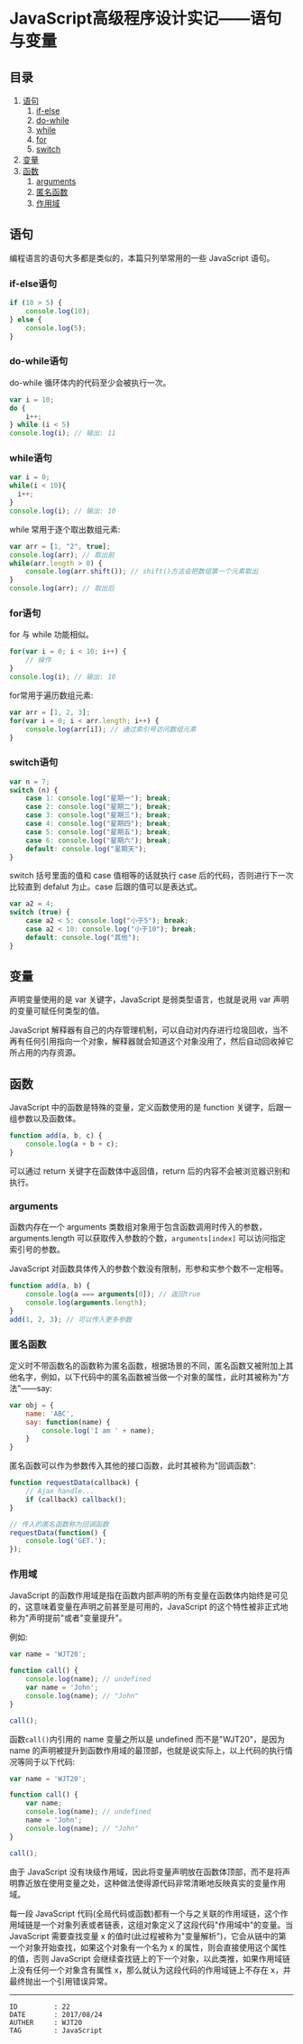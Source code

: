 
# JavaScript高级程序设计实记——语句与变量 #

## 目录 ##

1. [语句](#href1)
    1. [if-else](#href1-1)
    2. [do-while](#href1-2)
    3. [while](#href1-3)
    4. [for](#href1-4)
    5. [switch](#href1-5)
2. [变量](#href2)
3. [函数](#href3)
    1. [arguments](#href3-6)
    2. [匿名函数](#href3-7)
    3. [作用域](#href3-8)

## <a name="href1">语句</a> ##

编程语言的语句大多都是类似的，本篇只列举常用的一些 JavaScript 语句。

### <a name="href1-1">if-else语句</a> ###

```js
if (10 > 5) {
    console.log(10);
} else {
    console.log(5);
}
```

### <a name="href1-2">do-while语句</a> ###

do-while 循环体内的代码至少会被执行一次。

```js
var i = 10;
do {
    i++;
} while (i < 5)
console.log(i); // 输出: 11
```

### <a name="href1-3">while语句</a> ###

```js
var i = 0;
while(i < 10){
  i++;
}
console.log(i); // 输出: 10
```

while 常用于逐个取出数组元素:  

```js
var arr = [1, "2", true];
console.log(arr); // 取出前
while(arr.length > 0) {
    console.log(arr.shift()); // shift()方法会把数组第一个元素取出
}
console.log(arr); // 取出后
```

### <a name="href1-4">for语句</a> ###

for 与 while 功能相似。

```js
for(var i = 0; i < 10; i++) {
    // 操作
}
console.log(i); // 输出: 10
```

for常用于遍历数组元素:

```js
var arr = [1, 2, 3];
for(var i = 0; i < arr.length; i++) {
    console.log(arr[i]); // 通过索引号访问数组元素
}
```

### <a name="href1-5">switch语句</a> ###

```js
var n = 7;
switch (n) {
    case 1: console.log("星期一"); break;
    case 2: console.log("星期二"); break;
    case 3: console.log("星期三"); break;
    case 4: console.log("星期四"); break;
    case 5: console.log("星期五"); break;
    case 6: console.log("星期六"); break;
    default: console.log("星期天");
}
```

switch 括号里面的值和 case 值相等的话就执行 case 后的代码，否则进行下一次比较直到 defalut 为止。case 后跟的值可以是表达式。

```js
var a2 = 4;
switch (true) {
    case a2 < 5: console.log("小于5"); break;
    case a2 < 10: console.log("小于10"); break;
    default: console.log("其他");
}
```

## <a name="href2">变量</a> ##

声明变量使用的是 var 关键字，JavaScript 是弱类型语言，也就是说用 var 声明的变量可赋任何类型的值。

JavaScript 解释器有自己的内存管理机制，可以自动对内存进行垃圾回收，当不再有任何引用指向一个对象，解释器就会知道这个对象没用了，然后自动回收掉它所占用的内存资源。

## <a name="href3">函数</a> ##

JavaScript 中的函数是特殊的变量，定义函数使用的是 function 关键字，后跟一组参数以及函数体。

```js
function add(a, b, c) {
    console.log(a + b + c);
}
```

可以通过 return 关键字在函数体中返回值，return 后的内容不会被浏览器识别和执行。

### <a name="href3-6">arguments</a> ###

函数内存在一个 arguments 类数组对象用于包含函数调用时传入的参数，arguments.length 可以获取传入参数的个数，`arguments[index]` 可以访问指定索引号的参数。

JavaScript 对函数具体传入的参数个数没有限制，形参和实参个数不一定相等。

```js
function add(a, b) {
    console.log(a === arguments[0]); // 返回true
    console.log(arguments.length);
}
add(1, 2, 3); // 可以传入更多参数
```

### <a name="href3-7">匿名函数</a> ###

定义时不带函数名的函数称为匿名函数，根据场景的不同，匿名函数又被附加上其他名字，例如，以下代码中的匿名函数被当做一个对象的属性，此时其被称为"方法"——say:

```js
var obj = {
    name: 'ABC',
    say: function(name) {
        console.log('I am ' + name);
    }
}
```

匿名函数可以作为参数传入其他的接口函数，此时其被称为"回调函数":

```js
function requestData(callback) {
    // Ajax handle...
    if (callback) callback();
}

// 传入的匿名函数称为回调函数
requestData(function() {
    console.log('GET.');
});
```

### <a name="href3-8">作用域</a> ###

JavaScript 的函数作用域是指在函数内部声明的所有变量在函数体内始终是可见的，这意味着变量在声明之前甚至是可用的，JavaScript 的这个特性被非正式地称为"声明提前"或者"变量提升"。

例如:

```js
var name = 'WJT20';

function call() {
    console.log(name); // undefined
    var name = 'John';
    console.log(name); // "John"
}

call();
```

函数`call()`内引用的 name 变量之所以是 undefined 而不是"WJT20"，是因为 name 的声明被提升到函数作用域的最顶部，也就是说实际上，以上代码的执行情况等同于以下代码:

```js
var name = 'WJT20';

function call() {
    var name;
    console.log(name); // undefined
    name = 'John';
    console.log(name); // "John"
}

call();
```

由于 JavaScript 没有块级作用域，因此将变量声明放在函数体顶部，而不是将声明靠近放在使用变量之处，这种做法使得源代码非常清晰地反映真实的变量作用域。

每一段 JavaScript 代码(全局代码或函数)都有一个与之关联的作用域链，这个作用域链是一个对象列表或者链表，这组对象定义了这段代码"作用域中"的变量。当 JavaScript 需要查找变量 x 的值时(此过程被称为"变量解析")，它会从链中的第一个对象开始查找，如果这个对象有一个名为 x 的属性，则会直接使用这个属性的值，否则 JavaScript 会继续查找链上的下一个对象，以此类推，如果作用域链上没有任何一个对象含有属性 x，那么就认为这段代码的作用域链上不存在 x，并最终抛出一个引用错误异常。

---

```
ID         : 22
DATE       : 2017/08/24
AUTHER     : WJT20
TAG        : JavaScript
```
